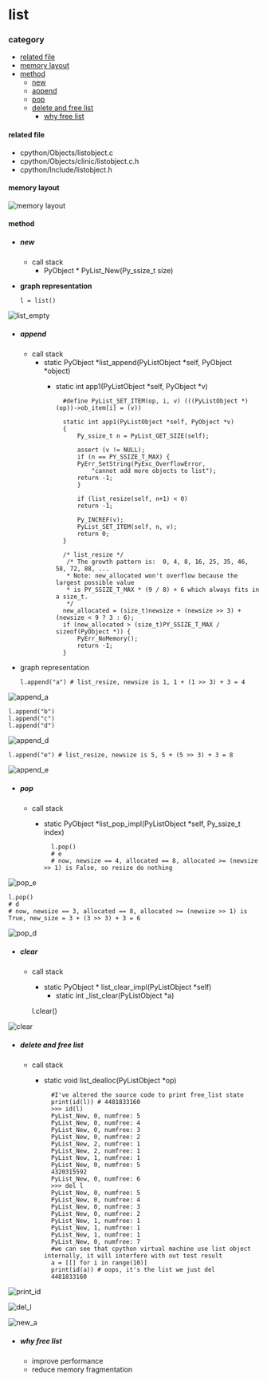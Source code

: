 # list

### category

* [related file](#related-file)
* [memory layout](#memory-layout)
* [method](#method)
	* [new](#new)
	* [append](#append)
	* [pop](#pop)
	* [delete and free list](#delete-and-free-list)
		* [why free list](#why-free-list)

#### related file
* cpython/Objects/listobject.c
* cpython/Objects/clinic/listobject.c.h
* cpython/Include/listobject.h

#### memory layout

![memory layout](https://img-blog.csdnimg.cn/20190214101628263.png?x-oss-process=image/watermark,type_ZmFuZ3poZW5naGVpdGk,shadow_10,text_aHR0cHM6Ly9ibG9nLmNzZG4ubmV0L3FxXzMxNzIwMzI5,size_16,color_FFFFFF,t_70)

#### method

* ##### **new**
    * call stack
	    * PyObject * PyList_New(Py_ssize_t size)

* **graph representation**


      l = list()

![list_empty](https://github.com/zpoint/CPython-Internals/blob/master/BasicObject/list/list_empty.png)

* ##### **append**
    * call stack
        * static PyObject *list_append(PyListObject *self, PyObject *object)
		    * static int app1(PyListObject *self, PyObject *v)


					#define PyList_SET_ITEM(op, i, v) (((PyListObject *)(op))->ob_item[i] = (v))

					static int app1(PyListObject *self, PyObject *v)
					{
					    Py_ssize_t n = PyList_GET_SIZE(self);

					    assert (v != NULL);
					    if (n == PY_SSIZE_T_MAX) {
						PyErr_SetString(PyExc_OverflowError,
						    "cannot add more objects to list");
						return -1;
					    }

					    if (list_resize(self, n+1) < 0)
						return -1;

					    Py_INCREF(v);
					    PyList_SET_ITEM(self, n, v);
					    return 0;
					}

					/* list_resize */
					 /* The growth pattern is:  0, 4, 8, 16, 25, 35, 46, 58, 72, 88, ...
					 * Note: new_allocated won't overflow because the largest possible value
					 * is PY_SSIZE_T_MAX * (9 / 8) + 6 which always fits in a size_t.
					 */
					new_allocated = (size_t)newsize + (newsize >> 3) + (newsize < 9 ? 3 : 6);
					if (new_allocated > (size_t)PY_SSIZE_T_MAX / sizeof(PyObject *)) {
					    PyErr_NoMemory();
					    return -1;
					}


* graph representation


      l.append("a") # list_resize, newsize is 1, 1 + (1 >> 3) + 3 = 4

![append_a](https://github.com/zpoint/CPython-Internals/blob/master/BasicObject/list/append_a.png)

    l.append("b")
    l.append("c")
    l.append("d")

![append_d](https://github.com/zpoint/CPython-Internals/blob/master/BasicObject/list/append_d.png)

    l.append("e") # list_resize, newsize is 5, 5 + (5 >> 3) + 3 = 8

![append_e](https://github.com/zpoint/CPython-Internals/blob/master/BasicObject/list/append_e.png)

* ##### **pop**
    * call stack
        * static PyObject *list_pop_impl(PyListObject *self, Py_ssize_t index)


				l.pop()
				# e
				# now, newsize == 4, allocated == 8, allocated >= (newsize >> 1) is False, so resize do nothing

![pop_e](https://github.com/zpoint/CPython-Internals/blob/master/BasicObject/list/pop_e.png)

    l.pop()
    # d
    # now, newsize == 3, allocated == 8, allocated >= (newsize >> 1) is True, new_size = 3 + (3 >> 3) + 3 = 6

![pop_d](https://github.com/zpoint/CPython-Internals/blob/master/BasicObject/list/pop_d.png)

* ##### **clear**
    * call stack
        * static PyObject * list_clear_impl(PyListObject *self)
        	* static int _list_clear(PyListObject *a)


    	l.clear()

![clear](https://github.com/zpoint/CPython-Internals/blob/master/BasicObject/list/clear.png)

* ##### **delete and free list**
    * call stack
        * static void list_dealloc(PyListObject *op)



				#I've altered the source code to print free_list state
				print(id(l)) # 4481833160
				>>> id(l)
				PyList_New, 0, numfree: 5
				PyList_New, 0, numfree: 4
				PyList_New, 0, numfree: 3
				PyList_New, 0, numfree: 2
				PyList_New, 2, numfree: 1
				PyList_New, 2, numfree: 1
				PyList_New, 1, numfree: 1
				PyList_New, 0, numfree: 5
				4320315592
				PyList_New, 0, numfree: 6
				>>> del l
				PyList_New, 0, numfree: 5
				PyList_New, 0, numfree: 4
				PyList_New, 0, numfree: 3
				PyList_New, 0, numfree: 2
				PyList_New, 1, numfree: 1
				PyList_New, 1, numfree: 1
				PyList_New, 1, numfree: 1
				PyList_New, 0, numfree: 7
				#we can see that cpython virtual machine use list object internally, it will interfere with out test result
				a = [[] for i in range(10)]
				print(id(a)) # oops, it's the list we just del
				4481833160


![print_id](https://github.com/zpoint/CPython-Internals/blob/master/BasicObject/list/print_id.png)

![del_l](https://github.com/zpoint/CPython-Internals/blob/master/BasicObject/list/del_l.png)

![new_a](https://github.com/zpoint/CPython-Internals/blob/master/BasicObject/list/new_a.png)

* ##### **why free list**
    * improve performance
    * reduce memory fragmentation
